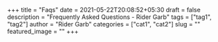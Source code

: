 +++
title = "Faqs"
date = 2021-05-22T20:08:52+05:30
draft = false
description = "Frequently Asked Questions - Rider Garb"
tags = ["tag1", "tag2"]
author = "Rider Garb"
categories = ["cat1", "cat2"]
slug = ""
featured_image = ""
+++
